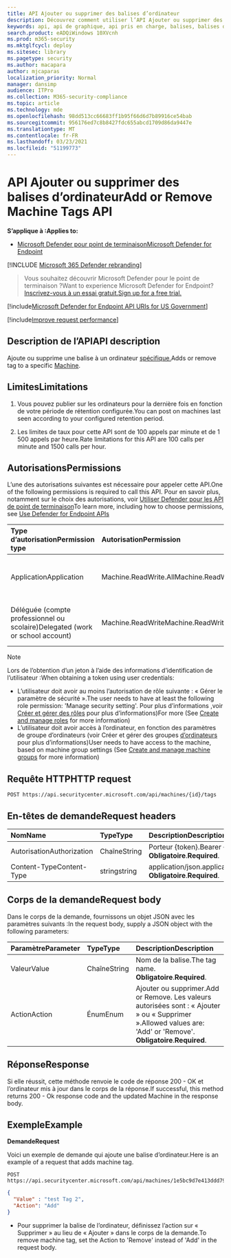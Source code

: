 ```yaml
---
title: API Ajouter ou supprimer des balises d’ordinateur
description: Découvrez comment utiliser l’API Ajouter ou supprimer des balises d’ordinateur pour ajouter ou supprimer une balise pour un ordinateur dans Microsoft Defender pour le point de terminaison.
keywords: api, api de graphique, api pris en charge, balises, balises d’ordinateur
search.product: eADQiWindows 10XVcnh
ms.prod: m365-security
ms.mktglfcycl: deploy
ms.sitesec: library
ms.pagetype: security
ms.author: macapara
author: mjcaparas
localization_priority: Normal
manager: dansimp
audience: ITPro
ms.collection: M365-security-compliance
ms.topic: article
ms.technology: mde
ms.openlocfilehash: 98dd513cc66683ff1b95f66d6d7b89916ce54bab
ms.sourcegitcommit: 956176ed7c8b8427fdc655abcd1709d86da9447e
ms.translationtype: MT
ms.contentlocale: fr-FR
ms.lasthandoff: 03/23/2021
ms.locfileid: "51199773"
---
```

# <a name="add-or-remove-machine-tags-api"></a><span data-ttu-id="e04fc-104">API Ajouter ou supprimer des balises d’ordinateur</span><span class="sxs-lookup"><span data-stu-id="e04fc-104">Add or Remove Machine Tags API</span></span>

<span data-ttu-id="e04fc-105">**S’applique à :**</span><span class="sxs-lookup"><span data-stu-id="e04fc-105">**Applies to:**</span></span>

- [<span data-ttu-id="e04fc-106">Microsoft Defender pour point de terminaison</span><span class="sxs-lookup"><span data-stu-id="e04fc-106">Microsoft Defender for Endpoint</span></span>](https://go.microsoft.com/fwlink/p/?linkid=2154037)

[!INCLUDE [Microsoft 365 Defender rebranding](../../includes/microsoft-defender.md)]

> <span data-ttu-id="e04fc-107">Vous souhaitez découvrir Microsoft Defender pour le point de terminaison ?</span><span class="sxs-lookup"><span data-stu-id="e04fc-107">Want to experience Microsoft Defender for Endpoint?</span></span> [<span data-ttu-id="e04fc-108">Inscrivez-vous à un essai gratuit.</span><span class="sxs-lookup"><span data-stu-id="e04fc-108">Sign up for a free trial.</span></span>](https://www.microsoft.com/microsoft-365/windows/microsoft-defender-atp?ocid=docs-wdatp-exposedapis-abovefoldlink) 

[!include[Microsoft Defender for Endpoint API URIs for US Government](../../includes/microsoft-defender-api-usgov.md)]

[!include[Improve request performance](../../includes/improve-request-performance.md)]

## <a name="api-description"></a><span data-ttu-id="e04fc-109">Description de l’API</span><span class="sxs-lookup"><span data-stu-id="e04fc-109">API description</span></span>

<span data-ttu-id="e04fc-110">Ajoute ou supprime une balise à un ordinateur [spécifique.](machine.md)</span><span class="sxs-lookup"><span data-stu-id="e04fc-110">Adds or remove tag to a specific [Machine](machine.md).</span></span>

## <a name="limitations"></a><span data-ttu-id="e04fc-111">Limites</span><span class="sxs-lookup"><span data-stu-id="e04fc-111">Limitations</span></span>

1. <span data-ttu-id="e04fc-112">Vous pouvez publier sur les ordinateurs pour la dernière fois en fonction de votre période de rétention configurée.</span><span class="sxs-lookup"><span data-stu-id="e04fc-112">You can post on machines last seen according to your configured retention period.</span></span>

2. <span data-ttu-id="e04fc-113">Les limites de taux pour cette API sont de 100 appels par minute et de 1 500 appels par heure.</span><span class="sxs-lookup"><span data-stu-id="e04fc-113">Rate limitations for this API are 100 calls per minute and 1500 calls per hour.</span></span>


## <a name="permissions"></a><span data-ttu-id="e04fc-114">Autorisations</span><span class="sxs-lookup"><span data-stu-id="e04fc-114">Permissions</span></span>

<span data-ttu-id="e04fc-115">L’une des autorisations suivantes est nécessaire pour appeler cette API.</span><span class="sxs-lookup"><span data-stu-id="e04fc-115">One of the following permissions is required to call this API.</span></span> <span data-ttu-id="e04fc-116">Pour en savoir plus, notamment sur le choix des autorisations, voir [Utiliser Defender pour les API de point de terminaison](apis-intro.md)</span><span class="sxs-lookup"><span data-stu-id="e04fc-116">To learn more, including how to choose permissions, see [Use Defender for Endpoint APIs](apis-intro.md)</span></span>

<span data-ttu-id="e04fc-117">Type d’autorisation</span><span class="sxs-lookup"><span data-stu-id="e04fc-117">Permission type</span></span> |    <span data-ttu-id="e04fc-118">Autorisation</span><span class="sxs-lookup"><span data-stu-id="e04fc-118">Permission</span></span>    |    <span data-ttu-id="e04fc-119">Nom d’affichage de l’autorisation</span><span class="sxs-lookup"><span data-stu-id="e04fc-119">Permission display name</span></span>
:---|:---|:---
<span data-ttu-id="e04fc-120">Application</span><span class="sxs-lookup"><span data-stu-id="e04fc-120">Application</span></span> |    <span data-ttu-id="e04fc-121">Machine.ReadWrite.All</span><span class="sxs-lookup"><span data-stu-id="e04fc-121">Machine.ReadWrite.All</span></span> |    <span data-ttu-id="e04fc-122">« Lire et écrire toutes les informations sur l’ordinateur »</span><span class="sxs-lookup"><span data-stu-id="e04fc-122">'Read and write all machine information'</span></span>
<span data-ttu-id="e04fc-123">Déléguée (compte professionnel ou scolaire)</span><span class="sxs-lookup"><span data-stu-id="e04fc-123">Delegated (work or school account)</span></span> | <span data-ttu-id="e04fc-124">Machine.ReadWrite</span><span class="sxs-lookup"><span data-stu-id="e04fc-124">Machine.ReadWrite</span></span> | <span data-ttu-id="e04fc-125">« Lire et écrire des informations sur l’ordinateur »</span><span class="sxs-lookup"><span data-stu-id="e04fc-125">'Read and write machine information'</span></span>

>[!Note]
> <span data-ttu-id="e04fc-126">Lors de l’obtention d’un jeton à l’aide des informations d’identification de l’utilisateur :</span><span class="sxs-lookup"><span data-stu-id="e04fc-126">When obtaining a token using user credentials:</span></span>
>
>- <span data-ttu-id="e04fc-127">L’utilisateur doit avoir au moins l’autorisation de rôle suivante : « Gérer le paramètre de sécurité ».</span><span class="sxs-lookup"><span data-stu-id="e04fc-127">The user needs to have at least the following role permission: 'Manage security setting'.</span></span> <span data-ttu-id="e04fc-128">Pour plus d’informations ,voir [Créer et gérer des rôles](user-roles.md) pour plus d’informations)</span><span class="sxs-lookup"><span data-stu-id="e04fc-128">For more  (See [Create and manage roles](user-roles.md) for more information)</span></span>
>- <span data-ttu-id="e04fc-129">L’utilisateur doit avoir accès à l’ordinateur, en fonction des paramètres de groupe d’ordinateurs (voir Créer et gérer des groupes [d’ordinateurs](machine-groups.md) pour plus d’informations)</span><span class="sxs-lookup"><span data-stu-id="e04fc-129">User needs to have access to the machine, based on machine group settings (See [Create and manage machine groups](machine-groups.md) for more information)</span></span>

## <a name="http-request"></a><span data-ttu-id="e04fc-130">Requête HTTP</span><span class="sxs-lookup"><span data-stu-id="e04fc-130">HTTP request</span></span>

```http
POST https://api.securitycenter.microsoft.com/api/machines/{id}/tags
```

## <a name="request-headers"></a><span data-ttu-id="e04fc-131">En-têtes de demande</span><span class="sxs-lookup"><span data-stu-id="e04fc-131">Request headers</span></span>

<span data-ttu-id="e04fc-132">Nom</span><span class="sxs-lookup"><span data-stu-id="e04fc-132">Name</span></span> | <span data-ttu-id="e04fc-133">Type</span><span class="sxs-lookup"><span data-stu-id="e04fc-133">Type</span></span> | <span data-ttu-id="e04fc-134">Description</span><span class="sxs-lookup"><span data-stu-id="e04fc-134">Description</span></span>
:---|:---|:---
<span data-ttu-id="e04fc-135">Autorisation</span><span class="sxs-lookup"><span data-stu-id="e04fc-135">Authorization</span></span> | <span data-ttu-id="e04fc-136">Chaîne</span><span class="sxs-lookup"><span data-stu-id="e04fc-136">String</span></span> | <span data-ttu-id="e04fc-137">Porteur {token}.</span><span class="sxs-lookup"><span data-stu-id="e04fc-137">Bearer {token}.</span></span> <span data-ttu-id="e04fc-138">**Obligatoire**.</span><span class="sxs-lookup"><span data-stu-id="e04fc-138">**Required**.</span></span>
<span data-ttu-id="e04fc-139">Content-Type</span><span class="sxs-lookup"><span data-stu-id="e04fc-139">Content-Type</span></span> | <span data-ttu-id="e04fc-140">string</span><span class="sxs-lookup"><span data-stu-id="e04fc-140">string</span></span> | <span data-ttu-id="e04fc-141">application/json.</span><span class="sxs-lookup"><span data-stu-id="e04fc-141">application/json.</span></span> <span data-ttu-id="e04fc-142">**Obligatoire**.</span><span class="sxs-lookup"><span data-stu-id="e04fc-142">**Required**.</span></span>

## <a name="request-body"></a><span data-ttu-id="e04fc-143">Corps de la demande</span><span class="sxs-lookup"><span data-stu-id="e04fc-143">Request body</span></span>

<span data-ttu-id="e04fc-144">Dans le corps de la demande, fournissons un objet JSON avec les paramètres suivants :</span><span class="sxs-lookup"><span data-stu-id="e04fc-144">In the request body, supply a JSON object with the following parameters:</span></span>

<span data-ttu-id="e04fc-145">Paramètre</span><span class="sxs-lookup"><span data-stu-id="e04fc-145">Parameter</span></span> |    <span data-ttu-id="e04fc-146">Type</span><span class="sxs-lookup"><span data-stu-id="e04fc-146">Type</span></span>    | <span data-ttu-id="e04fc-147">Description</span><span class="sxs-lookup"><span data-stu-id="e04fc-147">Description</span></span>
:---|:---|:---
<span data-ttu-id="e04fc-148">Valeur</span><span class="sxs-lookup"><span data-stu-id="e04fc-148">Value</span></span> |    <span data-ttu-id="e04fc-149">Chaîne</span><span class="sxs-lookup"><span data-stu-id="e04fc-149">String</span></span> |    <span data-ttu-id="e04fc-150">Nom de la balise.</span><span class="sxs-lookup"><span data-stu-id="e04fc-150">The tag name.</span></span> <span data-ttu-id="e04fc-151">**Obligatoire**.</span><span class="sxs-lookup"><span data-stu-id="e04fc-151">**Required**.</span></span>
<span data-ttu-id="e04fc-152">Action</span><span class="sxs-lookup"><span data-stu-id="e04fc-152">Action</span></span>    | <span data-ttu-id="e04fc-153">Énum</span><span class="sxs-lookup"><span data-stu-id="e04fc-153">Enum</span></span> |    <span data-ttu-id="e04fc-154">Ajouter ou supprimer.</span><span class="sxs-lookup"><span data-stu-id="e04fc-154">Add or Remove.</span></span> <span data-ttu-id="e04fc-155">Les valeurs autorisées sont : « Ajouter » ou « Supprimer ».</span><span class="sxs-lookup"><span data-stu-id="e04fc-155">Allowed values are: 'Add' or 'Remove'.</span></span> <span data-ttu-id="e04fc-156">**Obligatoire**.</span><span class="sxs-lookup"><span data-stu-id="e04fc-156">**Required**.</span></span>


## <a name="response"></a><span data-ttu-id="e04fc-157">Réponse</span><span class="sxs-lookup"><span data-stu-id="e04fc-157">Response</span></span>

<span data-ttu-id="e04fc-158">Si elle réussit, cette méthode renvoie le code de réponse 200 - OK et l’ordinateur mis à jour dans le corps de la réponse.</span><span class="sxs-lookup"><span data-stu-id="e04fc-158">If successful, this method returns 200 - Ok response code and the updated Machine in the response body.</span></span>

## <a name="example"></a><span data-ttu-id="e04fc-159">Exemple</span><span class="sxs-lookup"><span data-stu-id="e04fc-159">Example</span></span>

<span data-ttu-id="e04fc-160">**Demande**</span><span class="sxs-lookup"><span data-stu-id="e04fc-160">**Request**</span></span>

<span data-ttu-id="e04fc-161">Voici un exemple de demande qui ajoute une balise d’ordinateur.</span><span class="sxs-lookup"><span data-stu-id="e04fc-161">Here is an example of a request that adds machine tag.</span></span>

```http
POST https://api.securitycenter.microsoft.com/api/machines/1e5bc9d7e413ddd7902c2932e418702b84d0cc07/tags
```

```json
{
  "Value" : "test Tag 2",
  "Action": "Add"
}
```

- <span data-ttu-id="e04fc-162">Pour supprimer la balise de l’ordinateur, définissez l’action sur « Supprimer » au lieu de « Ajouter » dans le corps de la demande.</span><span class="sxs-lookup"><span data-stu-id="e04fc-162">To remove machine tag, set the Action to 'Remove' instead of 'Add' in the request body.</span></span>
